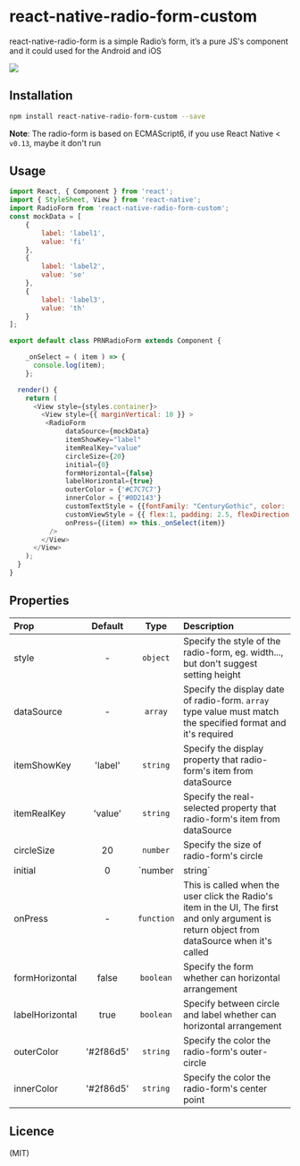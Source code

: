 react-native-radio-form-custom
================================================
  
react-native-radio-form is a simple Radio’s form, it’s a pure JS's component and it could used for the Android and iOS

![](https://github.com/cuiyueshuai/react-native-radio-form-custom/raw/master/radio-form.png)

Installation
----------------------------------------------

```bash
npm install react-native-radio-form-custom --save
```
**Note**: The radio-form is based on ECMAScript6, if you use React Native < `v0.13`, maybe it don't run


Usage
--------------------------------------------

```javascript
import React, { Component } from 'react';
import { StyleSheet, View } from 'react-native';
import RadioForm from 'react-native-radio-form-custom';
const mockData = [
    {
        label: 'label1',
        value: 'fi'
    },
    {
        label: 'label2',
        value: 'se'
    },
    {
        label: 'label3',
        value: 'th'
    }
];

export default class PRNRadioForm extends Component {

    _onSelect = ( item ) => {
      console.log(item);
    };

  render() {
    return (
      <View style={styles.container}>
        <View style={{ marginVertical: 10 }} >
         <RadioForm
              dataSource={mockData}
              itemShowKey="label"
              itemRealKey="value"
              circleSize={20}
              initial={0}
              formHorizontal={false}
              labelHorizontal={true}
              outerColor = {'#C7C7C7'}
              innerColor = {'#0D2143'}
              customTextStyle = {{fontFamily: "CenturyGothic", color: '#7C7C7C', fontSize: 14}}
              customViewStyle = {{ flex:1, padding: 2.5, flexDirection: 'row', height:50, borderColor:'#EEEEEE', backgroundColor:'#FFFFFF', alignItems: 'center', borderTopWidth:0.5, borderBottomWidth:0.5 , marginTop:-0.5, width:WINDOW_WIDTH }}
              onPress={(item) => this._onSelect(item)}
          />
        </View>
      </View>
    );
  }
}
```

Properties
-------------------------------------------

| Prop  | Default  | Type | Description |
| :------------ |:---------------:| :---------------:| :-----|
| style | - | `object` | Specify the style of the radio-form, eg. width..., but don't suggest setting height |
| dataSource | - | `array` | Specify the display date of radio-form. `array` type value must match the specified format and it's required |
|itemShowKey | 'label' | `string` | Specify the display property that radio-form's item from dataSource |
| itemRealKey | 'value' | `string` | Specify the real-selected property that radio-form's item from dataSource |
| circleSize | 20 | `number` | Specify the size of radio-form's circle |
| initial | 0 | `number | string` | Specify the initial value, it's array's index or what is itemShowKey's value and itemRealKey's |
| onPress | - | `function` | This is called when the user click the Radio's item in the UI, The first and only argument is return object from dataSource when it's called |
| formHorizontal | false | `boolean` | Specify the form whether can horizontal arrangement |
| labelHorizontal | true | `boolean` | Specify between circle and label whether can horizontal arrangement |
| outerColor | '#2f86d5' | `string` |  Specify the color the radio-form's outer-circle |
| innerColor | '#2f86d5' | `string` |  Specify the color the radio-form's center point |


Licence
-------------------------------------------

(MIT)


